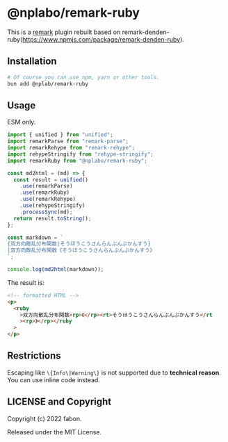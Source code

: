 # @nplabo/remark-ruby

This is a [remark](https://github.com/remarkjs/remark) plugin rebuilt based on remark-denden-ruby(https://www.npmjs.com/package/remark-denden-ruby).

## Installation

```sh
# Of course you can use npm, yarn or other tools.
bun add @nplab/remark-ruby
```

## Usage

ESM only.

```js
import { unified } from "unified";
import remarkParse from "remark-parse";
import remarkRehype from "remark-rehype";
import rehypeStringify from "rehype-stringify";
import remarkRuby from "@nplabo/remark-ruby";

const md2html = (md) => {
  const result = unified()
    .use(remarkParse)
    .use(remarkRuby)
    .use(remarkRehype)
    .use(rehypeStringify)
    .processSync(md);
  return result.toString();
};

const markdown = `
{双方向散乱分布関数|そうほうこうさんらんぶんぷかんすう}
|双方向散乱分布関数《そうほうこうさんらんぶんぷかんすう》
`;

console.log(md2html(markdown));
```

The result is:

```html
<!-- formatted HTML -->
<p>
  <ruby
    >双方向散乱分布関数<rp>《</rp><rt>そうほうこうさんらんぶんぷかんすう</rt
    ><rp>》</rp></ruby
  >
</p>
```

## Restrictions

Escaping like `\{Info\|Warning\}` is not supported due to **technical reason**. You can use inline code instead.

## LICENSE and Copyright

Copyright (c) 2022 fabon.

Released under the MIT License.
